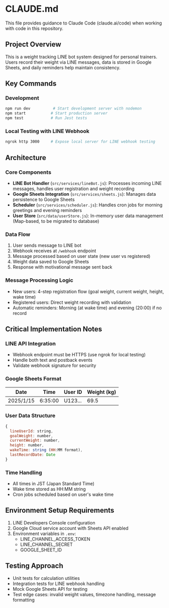 # CLAUDE.md

This file provides guidance to Claude Code (claude.ai/code) when working with code in this repository.

## Project Overview

This is a weight tracking LINE bot system designed for personal trainers. Users record their weight via LINE messages, data is stored in Google Sheets, and daily reminders help maintain consistency.

## Key Commands

### Development
```bash
npm run dev          # Start development server with nodemon
npm start           # Start production server
npm test            # Run Jest tests
```

### Local Testing with LINE Webhook
```bash
ngrok http 3000     # Expose local server for LINE webhook testing
```

## Architecture

### Core Components
- **LINE Bot Handler** (`src/services/lineBot.js`): Processes incoming LINE messages, handles user registration and weight recording
- **Google Sheets Integration** (`src/services/sheets.js`): Manages data persistence to Google Sheets
- **Scheduler** (`src/services/scheduler.js`): Handles cron jobs for morning greetings and evening reminders
- **User Store** (`src/data/userStore.js`): In-memory user data management (Map-based, to be migrated to database)

### Data Flow
1. User sends message to LINE bot
2. Webhook receives at `/webhook` endpoint
3. Message processed based on user state (new user vs registered)
4. Weight data saved to Google Sheets
5. Response with motivational message sent back

### Message Processing Logic
- New users: 4-step registration flow (goal weight, current weight, height, wake time)
- Registered users: Direct weight recording with validation
- Automatic reminders: Morning (at wake time) and evening (20:00) if no record

## Critical Implementation Notes

### LINE API Integration
- Webhook endpoint must be HTTPS (use ngrok for local testing)
- Handle both text and postback events
- Validate webhook signature for security

### Google Sheets Format
| Date | Time | User ID | Weight (kg) |
|------|------|---------|-------------|
| 2025/1/15 | 6:35:00 | U123... | 69.5 |

### User Data Structure
```javascript
{
  lineUserId: string,
  goalWeight: number,
  currentWeight: number,
  height: number,
  wakeTime: string (HH:MM format),
  lastRecordDate: Date
}
```

### Time Handling
- All times in JST (Japan Standard Time)
- Wake time stored as HH:MM string
- Cron jobs scheduled based on user's wake time

## Environment Setup Requirements

1. LINE Developers Console configuration
2. Google Cloud service account with Sheets API enabled
3. Environment variables in `.env`:
   - LINE_CHANNEL_ACCESS_TOKEN
   - LINE_CHANNEL_SECRET
   - GOOGLE_SHEET_ID

## Testing Approach

- Unit tests for calculation utilities
- Integration tests for LINE webhook handling
- Mock Google Sheets API for testing
- Test edge cases: invalid weight values, timezone handling, message formatting